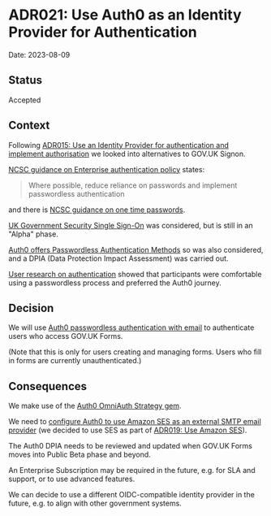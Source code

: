 # ADR021: Use Auth0 as an Identity Provider for Authentication

Date: 2023-08-09

## Status

Accepted

## Context

Following [ADR015: Use an Identity Provider for authentication and implement authorisation](ADR015-idp-authentication.md) we looked into alternatives to GOV.UK Signon.

[NCSC guidance on Enterprise authentication policy](https://www.ncsc.gov.uk/collection/device-security-guidance/infrastructure/enterprise-authentication-policy) states:

> Where possible, reduce reliance on passwords and implement passwordless authentication

and there is [NCSC guidance on one time passwords](https://www.ncsc.gov.uk/guidance/authentication-methods-choosing-the-right-type#section_5).

[UK Government Security Single Sign-On](https://sso.service.security.gov.uk/) was considered, but is still in an "Alpha" phase.

[Auth0 offers Passwordless Authentication Methods](https://auth0.com/docs/authenticate/passwordless/authentication-methods) so was also considered, and a DPIA (Data Protection Impact Assessment) was carried out.

[User research on authentication](../research/2023-08-Usability_Testing_Authentication.md) showed that participants were comfortable using a passwordless process and preferred the Auth0 journey.

## Decision

We will use [Auth0 passwordless authentication with email](https://auth0.com/docs/authenticate/passwordless#email) to authenticate users who access GOV.UK Forms.

(Note that this is only for users creating and managing forms. Users who fill in forms are currently unauthenticated.)

## Consequences

We make use of the [Auth0 OmniAuth Strategy gem](https://github.com/auth0/omniauth-auth0).

We need to [configure Auth0 to use Amazon SES as an external SMTP email provider](https://auth0.com/docs/customize/email/smtp-email-providers/configure-amazon-ses-as-external-smtp-email-provider) (we decided to use SES as part of [ADR019: Use Amazon SES](ADR019-use-amazon-ses.md)).

The Auth0 DPIA needs to be reviewed and updated when GOV.UK Forms moves into Public Beta phase and beyond.

An Enterprise Subscription may be required in the future, e.g. for SLA and support, or to use advanced features.

We can decide to use a different OIDC-compatible identity provider in the future, e.g. to align with other government systems.